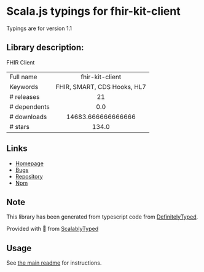 
# Scala.js typings for fhir-kit-client

Typings are for version 1.1

## Library description:
FHIR Client

|                    |                 |
| ------------------ | :-------------: |
| Full name          | fhir-kit-client |
| Keywords           | FHIR, SMART, CDS Hooks, HL7 |
| # releases         | 21 |
| # dependents       | 0.0 |
| # downloads        | 14683.666666666666 |
| # stars            | 134.0 |

## Links
- [Homepage](https://github.com/Vermonster/fhir-kit-client#readme)
- [Bugs](https://github.com/Vermonster/fhir-kit-client/issues)
- [Repository](https://github.com/Vermonster/fhir-kit-client)
- [Npm](https://www.npmjs.com/package/fhir-kit-client)
    


## Note
This library has been generated from typescript code from [DefinitelyTyped](https://definitelytyped.org).

Provided with :purple_heart: from [ScalablyTyped](https://github.com/oyvindberg/ScalablyTyped)

## Usage
See [the main readme](../../readme.md) for instructions.


